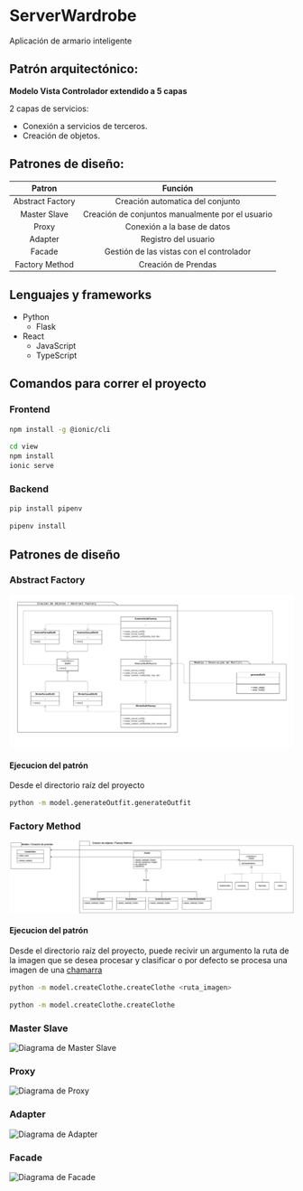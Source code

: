 # ServerWardrobe

Aplicación de armario inteligente

## Patrón arquitectónico:

**Modelo Vista Controlador extendido a 5 capas**

2 capas de servicios:

- Conexión a servicios de terceros.
- Creación de objetos.

## Patrones de diseño:

|      Patron      |                     Función                      |
| :--------------: | :----------------------------------------------: |
| Abstract Factory |         Creación automatica del conjunto         |
|   Master Slave   | Creación de conjuntos manualmente por el usuario |
|      Proxy       |           Conexión a la base de datos            |
|     Adapter      |               Registro del usuario               |
|      Facade      |     Gestión de las vistas con el controlador     |
|  Factory Method  |               Creación de Prendas                |

## Lenguajes y frameworks

- Python
  - Flask
- React
  - JavaScript
  - TypeScript

## Comandos para correr el proyecto

### Frontend

```bash
npm install -g @ionic/cli
```

```bash
cd view
npm install
ionic serve
```

### Backend

```python
pip install pipenv
```

```python
pipenv install
```

## Patrones de diseño

### Abstract Factory

![Diagrama de Abstract Fatory](./images/abstract.png)

#### Ejecucion del patrón

Desde el directorio raíz del proyecto

```bash
python -m model.generateOutfit.generateOutfit 
```

### Factory Method

![Diagrama de Abstract Fatory](./images/factory.png)

#### Ejecucion del patrón

Desde el directorio raíz del proyecto, puede recivir un argumento la ruta de la imagen que se desea procesar y clasificar o por defecto se procesa una imagen de una [chamarra](./services/db/images/inputs/chamarra1.png)

```bash
python -m model.createClothe.createClothe <ruta_imagen>
```

```bash
python -m model.createClothe.createClothe
```


### Master Slave

![Diagrama de Master Slave](./images/)

### Proxy

![Diagrama de Proxy](./images/)

### Adapter

![Diagrama de Adapter](./images/)

### Facade

![Diagrama de Facade](./images/facade.png)
